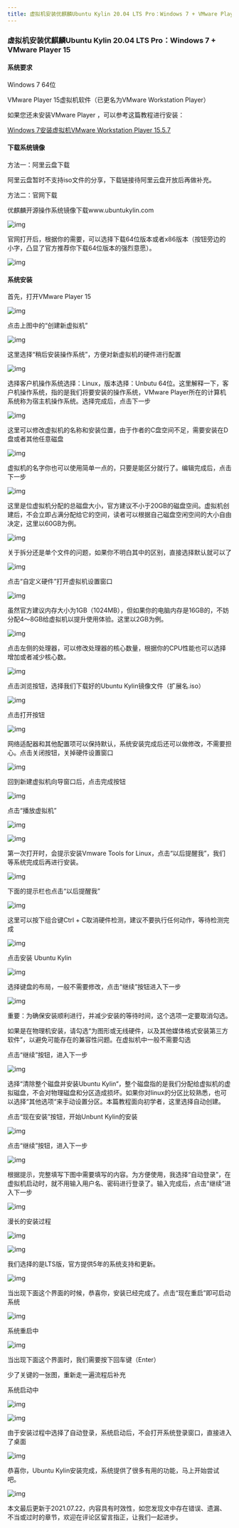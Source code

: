 ```yaml
---
title: 虚拟机安装优麒麟Ubuntu Kylin 20.04 LTS Pro：Windows 7 + VMware Player 15
---
```


### 虚拟机安装优麒麟Ubuntu Kylin 20.04 LTS Pro：Windows 7 + VMware Player 15

#### 系统要求

Windows 7 64位

VMware Player 15虚拟机软件（已更名为VMware Workstation Player）

如果您还未安装VMware Player ，可以参考这篇教程进行安装：

[Windows 7安装虚拟机VMware Workstation Player 15.5.7](https://guangya.github.io/ubuntukylin/2021/07/27/Windows7%E5%AE%89%E8%A3%85VMware-Player.html)

#### 下载系统镜像

方法一：阿里云盘下载

阿里云盘暂时不支持iso文件的分享，下载链接待阿里云盘开放后再做补充。

方法二：官网下载

优麒麟开源操作系统镜像下载www.ubuntukylin.com

![img](https://pic3.zhimg.com/v2-6f4c330c8f70ce003d42d89eea0d6f92_b.png)

官网打开后，根据你的需要，可以选择下载64位版本或者x86版本（按钮旁边的小字，凸显了官方推荐你下载64位版本的强烈意愿）。

![img](https://pic4.zhimg.com/v2-437b769ef293ada69fad92c13cb9aa47_b.png)

#### 系统安装

首先，打开VMware Player 15

![img](https://pic4.zhimg.com/v2-e302f3983ba55e828d3a46f4aa16d91f_b.png)

点击上图中的“创建新虚拟机”

![img](https://pic1.zhimg.com/v2-4b80d942d86f0730b2ff0838cfcf4a24_b.png)

这里选择“稍后安装操作系统”，方便对新虚拟机的硬件进行配置

![img](https://pic2.zhimg.com/v2-b7204c457411d4ebf1396818b74d65c9_b.png)

选择客户机操作系统选择：Linux，版本选择：Unbutu 64位。这里解释一下，客户机操作系统，指的是我们将要安装的操作系统，VMware Player所在的计算机系统称为宿主机操作系统。选择完成后，点击下一步

![img](https://pic3.zhimg.com/v2-95b6a436bff6ac9bbdfa7f699201e41a_b.png)

这里可以修改虚拟机的名称和安装位置，由于作者的C盘空间不足，需要安装在D盘或者其他任意磁盘

![img](https://pic1.zhimg.com/v2-d0b89f5a0c92219e5c6b5cbf639d9f10_b.png)

虚拟机的名字你也可以使用简单一点的，只要是能区分就行了。编辑完成后，点击下一步

![img](https://pic2.zhimg.com/v2-3f0dc50d6b2307e8e8193c59b6e1b2c1_b.png)

这里是位虚拟机分配的总磁盘大小，官方建议不小于20GB的磁盘空间。虚拟机创建后，不会立即占满分配给它的空间，读者可以根据自己磁盘空闲空间的大小自由决定，这里以60GB为例。

![img](https://pic1.zhimg.com/v2-67f1f08ecd4acb83ef128c40da41bb1c_b.png)

关于拆分还是单个文件的问题，如果你不明白其中的区别，直接选择默认就可以了

![img](https://pic4.zhimg.com/v2-fefbf81a5d9971568c2dc2bab376c2bf_b.png)

点击“自定义硬件”打开虚拟机设置窗口

![img](https://pic4.zhimg.com/v2-2b7a14fb27727d576ab380c0da44335f_b.png)

虽然官方建议内存大小为1GB（1024MB），但如果你的电脑内存是16GB的，不妨分配4～8GB给虚拟机以提升使用体验。这里以2GB为例。

![img](https://pic4.zhimg.com/v2-604a7b4f4bbd7e9151a762fecc2164bf_b.png)

点击左侧的处理器，可以修改处理器的核心数量，根据你的CPU性能也可以选择增加或者减少核心数。

![img](https://pic4.zhimg.com/v2-739110b9fea0fbab61100b1ed4df8ac7_b.png)

点击浏览按钮，选择我们下载好的Ubuntu Kylin镜像文件（扩展名.iso）

![img](https://pic4.zhimg.com/v2-7279671eddb8e0071b33d0200d0fcc37_b.png)

点击打开按钮

![img](https://pic2.zhimg.com/v2-3c83fbcfb34e0b936f6f596fbb1fb5fd_b.png)

网络适配器和其他配置项可以保持默认，系统安装完成后还可以做修改，不需要担心。点击关闭按钮，关掉硬件设置窗口

![img](https://pic3.zhimg.com/v2-b15e7261688d7bbdb4fc06ceef13e932_b.png)

回到新建虚拟机向导窗口后，点击完成按钮

![img](https://pic2.zhimg.com/v2-24da4c1ea53cf476d1fd73530be6832d_b.png)

点击“播放虚拟机”

![img](https://pic4.zhimg.com/v2-3192f53bed3a3ca32dcfa6beacdb9337_b.png)

![img](https://pic2.zhimg.com/v2-06848961b9aef39c49bfbb3d04f7e2e1_b.png)

第一次打开时，会提示安装Vmware Tools for Linux，点击“以后提醒我”，我们等系统完成后再进行安装。

![img](https://pic2.zhimg.com/v2-dfa6609197f8ee74a8059c7dcab4a629_b.png)

下面的提示栏也点击“以后提醒我”

![img](https://pic1.zhimg.com/v2-3670a1fbdf51c5252b6f92ab44044084_b.png)

这里可以按下组合键Ctrl + C取消硬件检测，建议不要执行任何动作，等待检测完成

![img](https://pic3.zhimg.com/v2-deb00d3c2fcc96273677423416b60516_b.png)

点击安装 Ubuntu Kylin

![img](https://pic1.zhimg.com/v2-68f70a2aa29149a9ee658fb53e401f24_b.png)

选择键盘的布局，一般不需要修改，点击“继续”按钮进入下一步

![img](https://pic2.zhimg.com/v2-395732986ee97735c43ccf2252f66241_b.png)

重要：为确保安装顺利进行，并减少安装的等待时间，这个选项一定要取消勾选。

如果是在物理机安装，请勾选“为图形或无线硬件，以及其他媒体格式安装第三方软件”，以避免可能存在的兼容性问题。在虚拟机中一般不需要勾选

点击“继续”按钮，进入下一步

![img](https://pic3.zhimg.com/v2-4e030dd2313fd037ace73869c21d57da_b.png)

选择“清除整个磁盘并安装Ubuntu Kylin“，整个磁盘指的是我们分配给虚拟机的虚拟磁盘，不会对物理磁盘和分区造成损坏。如果你对linux的分区比较熟悉，也可以选择“其他选项“来手动设置分区。本篇教程面向初学者，这里选择自动创建。

点击“现在安装”按钮，开始Unbunt Kylin的安装

![img](https://pic4.zhimg.com/v2-7b88eb118d0371fe0a8fe8465ffefe0b_b.png)

点击“继续”按钮，进入下一步

![img](https://pic2.zhimg.com/v2-9a22bb66699d8646ca4b6e0f463d8861_b.png)

根据提示，完整填写下图中需要填写的内容。为方便使用，我选择“自动登录”，在虚拟机启动时，就不用输入用户名、密码进行登录了。输入完成后，点击“继续”进入下一步

![img](https://pic3.zhimg.com/v2-5a461a43c12c092279c2a1aa6fe907be_b.png)

漫长的安装过程

![img](https://pic4.zhimg.com/v2-63630f7c57d31ce8cd42efcf3e8ac457_b.png)

![img](https://pic1.zhimg.com/v2-9edb843b6de811af2b95f87570ed8a14_b.png)

我们选择的是LTS版，官方提供5年的系统支持和更新。

![img](https://pic4.zhimg.com/v2-f346525f9eaab6d11b728bb910b94e77_b.png)

当出现下面这个界面的时候，恭喜你，安装已经完成了。点击“现在重启”即可启动系统

![img](https://pic2.zhimg.com/v2-9782d28628fd644cddf957bcef22f391_b.png)

系统重启中

![img](https://pic3.zhimg.com/v2-57e42801d406da38939d90723ea9146a_b.png)

当出现下面这个界面时，我们需要按下回车键（Enter）

少了关键的一张图，重新走一遍流程后补充

系统启动中

![img](https://pic3.zhimg.com/v2-a4c636f3e89ced15b5703f2314251696_b.png)

![img](https://pic4.zhimg.com/v2-598a392ba3477efb7110fe10805243a7_b.png)

由于安装过程中选择了自动登录，系统启动后，不会打开系统登录窗口，直接进入了桌面

![img](https://pic1.zhimg.com/v2-d4f00c3bc55445c613bd37007360b3b0_b.png)

恭喜你，Ubuntu Kylin安装完成，系统提供了很多有用的功能，马上开始尝试吧。

![img](https://pic4.zhimg.com/v2-fb542071025a2693c867cf2e69b00f1f_b.png)

本文最后更新于2021.07.22，内容具有时效性，如您发现文中存在错误、遗漏、不当或过时的章节，欢迎在评论区留言指正，让我们一起进步。